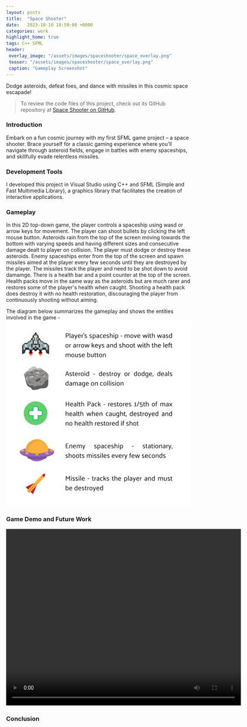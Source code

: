 ```yaml
---
layout: posts
title:  "Space Shooter"
date:   2023-10-10 18:59:00 +0000
categories: work
highlight_home: true
tags: C++ SFML
header:
 overlay_image: "/assets/images/spaceshooter/space_overlay.png"
 teaser: "/assets/images/spaceshooter/space_overlay.png"
 caption: "Gameplay Screenshot"
---
```


Dodge asteroids, defeat foes, and dance with missiles in this cosmic space escapade!

> To review the code files of this project, check out its GitHub repository at [Space Shooter on GitHub](https://github.com/nidhi-u/SpaceShooter).

### Introduction
Embark on a fun cosmic journey with my first SFML game project – a space shooter. Brace yourself for a classic gaming experience where you'll navigate through asteroid fields, engage in battles with enemy spaceships, and skillfully evade relentless missiles.

### Development Tools
I developed this project in Visual Studio using C++ and SFML (Simple and Fast Multimedia Library), a graphics library that facilitates the creation of interactive applications. 

### Gameplay
In this 2D top-down game, the player controls a spaceship using wasd or arrow keys for movement. The player can shoot bullets by clicking the left mouse button. 
Asteroids rain from the top of the screen moving towards the bottom with varying speeds and having different sizes and consecutive damage dealt to player on collision. The player must dodge or destroy these asteroids. 
Enemy spaceships enter from the top of the screen and spawn missiles aimed at the player every few seconds until they are destroyed by the player. The missiles track the player and need to be shot down to avoid damamge. 
There is a health bar and a point counter at the top of the screen. 
Health packs move in the same way as the asteroids but are much rarer and restores some of the player's health when caught. Shooting a health pack does destroy it with no health restoration, discouraging the player from continuously shooting without aiming.

The diagram below summarizes the gameplay and shows the entities involved in the game - 
![Game Entities and their Functions](/assets/images/spaceshooter/elements.png)

### Game Demo and Future Work
<video width="640" height="480" controls loop>
  <source src="/assets/images/spaceshooter/space_demo.mp4" type="video/mp4">
  Your browser does not support the video tag.
</video>

### Conclusion